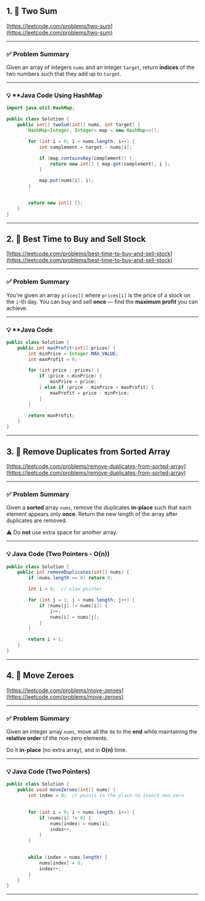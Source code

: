 

## 1. 🔗 **Two Sum**
[https://leetcode.com/problems/two-sum](https://leetcode.com/problems/two-sum)

---

### ✅ **Problem Summary**

Given an array of integers `nums` and an integer `target`, return **indices** of the two numbers such that they add up to `target`.

---

### 💡 **Java Code Using HashMap 

```java
import java.util.HashMap;

public class Solution {
    public int[] twoSum(int[] nums, int target) {
        HashMap<Integer, Integer> map = new HashMap<>();  

        for (int i = 0; i < nums.length; i++) {
            int complement = target - nums[i];

            if (map.containsKey(complement)) {
                return new int[] { map.get(complement), i };
            }

            map.put(nums[i], i);
        }

        
        return new int[] {}; 
    }
}
```

---


## 2. 🔗 **Best Time to Buy and Sell Stock**

[https://leetcode.com/problems/best-time-to-buy-and-sell-stock](https://leetcode.com/problems/best-time-to-buy-and-sell-stock)

---

### ✅ **Problem Summary**

You're given an array `prices[]` where `prices[i]` is the price of a stock on the `i`-th day.
You can buy and sell **once** — find the **maximum profit** you can achieve.

---

### 💡 **Java Code 

```java
public class Solution {
    public int maxProfit(int[] prices) {
        int minPrice = Integer.MAX_VALUE;  
        int maxProfit = 0;                 

        for (int price : prices) {
            if (price < minPrice) {
                minPrice = price;  
            } else if (price - minPrice > maxProfit) {
                maxProfit = price - minPrice; 
            }
        }

        return maxProfit;
    }
}
```

---


## 3. 🔗 **Remove Duplicates from Sorted Array**

[https://leetcode.com/problems/remove-duplicates-from-sorted-array](https://leetcode.com/problems/remove-duplicates-from-sorted-array)

---

### ✅ **Problem Summary**

Given a **sorted** array `nums`, remove the duplicates **in-place** such that each element appears only **once**.
Return the new length of the array after duplicates are removed.

⚠️ Do **not** use extra space for another array.

---

### 💡 **Java Code (Two Pointers - O(n))**

```java
public class Solution {
    public int removeDuplicates(int[] nums) {
        if (nums.length == 0) return 0;

        int i = 0;  // slow pointer

        for (int j = 1; j < nums.length; j++) {
            if (nums[j] != nums[i]) {
                i++;                
                nums[i] = nums[j]; 
            }
        }

        return i + 1; 
    }
}
```

---


## 4. 🔗 **Move Zeroes**

[https://leetcode.com/problems/move-zeroes](https://leetcode.com/problems/move-zeroes)

---

### ✅ **Problem Summary**

Given an integer array `nums`, move all the `0`s to the **end** while maintaining the **relative order** of the non-zero elements.

Do it **in-place** (no extra array), and in **O(n)** time.

---

### 💡 **Java Code (Two Pointers)**

```java
public class Solution {
    public void moveZeroes(int[] nums) {
        int index = 0;  // points to the place to insert non-zero

        
        for (int i = 0; i < nums.length; i++) {
            if (nums[i] != 0) {
                nums[index] = nums[i];
                index++;
            }
        }

       
        while (index < nums.length) {
            nums[index] = 0;
            index++;
        }
    }
}
```

---

